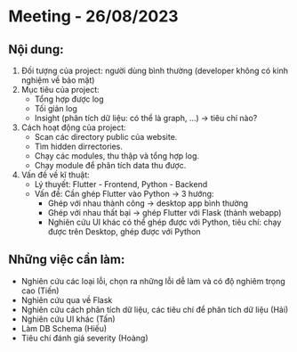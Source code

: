 # Meeting - 26/08/2023

## Nội dung:
1. Đối tượng của project: người dùng bình thường (developer không có kinh nghiệm về bảo mật)
2. Mục tiêu của project:
    - Tổng hợp được log
    - Tối giản log
    - Insight (phân tích dữ liệu: có thể là graph, ...) -> tiêu chí nào?
3. Cách hoạt động của project:
    - Scan các directory public của website.
    - Tìm hidden dirrectories.
    - Chạy các modules, thu thập và tổng hợp log.
    - Chạy module để phân tích data thu được.
4. Vấn đề về kĩ thuật:
    - Lý thuyết: Flutter - Frontend, Python - Backend
    - Vấn đề: Cần ghép Flutter vào Python -> 3 hướng:
        + Ghép với nhau thành công -> desktop app bình thường
        + Ghép với nhau thất bại -> ghép Flutter với Flask (thành webapp)
        + Nghiên cứu UI khác có thể ghép được với Python, tiêu chí: chạy được trên Desktop, ghép được với Python

## Những việc cần làm:
- Nghiên cứu các loại lỗi, chọn ra những lỗi dễ làm và có độ nghiêm trọng cao (Tiến)
- Nghiên cứu qua về Flask
- Nghiên cứu cách phân tích dữ liệu, các tiêu chí để phân tích dữ liệu (Hải)
- Nghiên cứu UI khác (Tấn)
- Làm DB Schema (Hiếu)
- Tiêu chí đánh giá severity (Hoàng)
